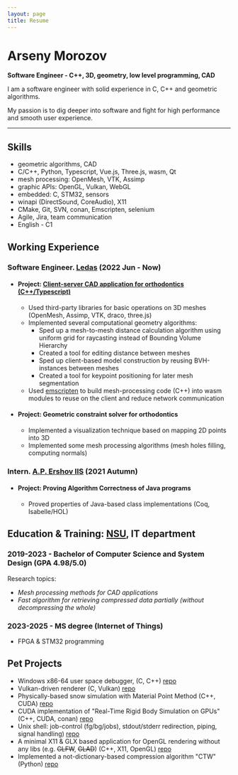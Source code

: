 ```yaml
---
layout: page
title: Resume
---
```


# Arseny Morozov

**Software Engineer - C++, 3D, geometry, low level programming, CAD**

I am a software engineer with solid experience in C, C++ and geometric algorithms.

My passion is to dig deeper into software and fight for high performance and smooth user experience.

---
## Skills
- geometric algorithms, CAD
- C/C++, Python, Typescript, Vue.js, Three.js, wasm, Qt
- mesh processing: OpenMesh, VTK, Assimp
- graphic APIs: OpenGL, Vulkan, WebGL
- embedded: C, STM32, sensors
- winapi (DirectSound, CoreAudio), X11
- CMake, Git, SVN, conan, Emscripten, selenium
- Agile, Jira, team communication
- English - C1

## Working Experience
### Software Engineer. [Ledas](https://ledas.com/) (2022 Jun - Now)
- #### Project: [Client-server CAD application for orthodontics (C++/Typescript)](https://ledas.com/en/expertise/3d-medical-software/)
    - Used third-party libraries for basic operations on 3D meshes (OpenMesh, Assimp, VTK, draco, three.js)
    - Implemented several computational geometry algorithms:
        - Sped up a mesh-to-mesh distance calculation algorithm using uniform grid for raycasting instead of Bounding Volume Hierarchy
        - Created a tool for editing distance between meshes
        - Sped up client-based model construction by reusing BVH-instances between meshes
        - Created a tool for keypoint positioning for later mesh segmentation
    - Used [emscripten](https://emscripten.org/) to build mesh-processing code (C++) into wasm modules to reuse on the client and reduce network communication
- #### Project: Geometric constraint solver for orthodontics
    - Implemented a visualization technique based on mapping 2D points into 3D
    - Implemented some mesh processing algorithms (mesh holes filling, computing normals)

### Intern. [A.P. Ershov IIS](https://www.iis.nsk.su/en) (2021 Autumn)
- #### Project: Proving Algorithm Correctness of Java programs
    - Proved properties of Java-based class implementations (Coq, Isabelle/HOL)

## Education & Training: [NSU](https://english.nsu.ru/), IT department
### 2019-2023 -  Bachelor of Computer Science and System Design (GPA 4.98/5.0)
Research topics:
- *Mesh processing methods for CAD applications*
- *Fast algorithm for retrieving compressed data partially (without decompressing the whole)*

### 2023-2025 - MS degree (Internet of Things)
- FPGA & STM32 programming

## Pet Projects
* Windows x86-64 user space debugger, (C, C++) [repo](https://github.com/brocbyte/oxidbg)
* Vulkan-driven renderer (C, Vulkan) [repo](https://github.com/brocbyte/oxigine)
* Physically-based snow simulation with Material Point Method (C++, CUDA) [repo](https://github.com/brocbyte/realtime-deformations)
* CUDA implementation of "Real-Time Rigid Body Simulation on GPUs" (C++, CUDA, conan) [repo](https://github.com/brocbyte/cuball)
* Unix shell: job-control (fg/bg/jobs), stdout/stderr redirection, piping, signal handling) [repo](https://github.com/brocbyte/gemsh)
* A minimal X11 & GLX based application for OpenGL rendering without any libs (e.g. ~~GLFW~~, ~~GLAD~~) (C++, X11, OpenGL) [repo](https://github.com/brocbyte/octo)
* Implemented a not-dictionary-based compression algorithm "CTW" (Python) [repo](https://github.com/brocbyte/ctw)

